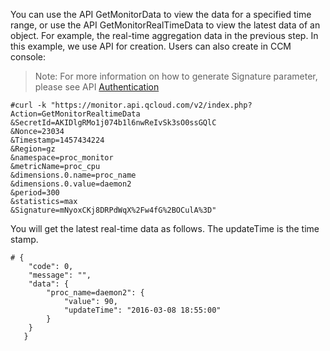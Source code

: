 You can use the API GetMonitorData to view the data for a specified time range, or use the API GetMonitorRealTimeData to view the latest data of an object. For example, the real-time aggregation data in the previous step. In this example, we use API for creation. Users can also create in CCM console:

>Note: For more information on how to generate Signature parameter, please see API [Authentication](https://www.qcloud.com/doc/api/255/4278)


```
#curl -k "https://monitor.api.qcloud.com/v2/index.php?Action=GetMonitorRealtimeData
&SecretId=AKIDlgRMo1j074b1l6nwReIvSk3sO0ssGQlC
&Nonce=23034
&Timestamp=1457434224
&Region=gz
&namespace=proc_monitor
&metricName=proc_cpu
&dimensions.0.name=proc_name
&dimensions.0.value=daemon2
&period=300
&statistics=max
&Signature=mNyoxCKj8DRPdWqX%2Fw4fG%2BOCulA%3D"
```


You will get the latest real-time data as follows. The updateTime is the time stamp.

```
# {
    "code": 0,
    "message": "",
    "data": {
        "proc_name=daemon2": {
            "value": 90,
            "updateTime": "2016-03-08 18:55:00"
        }
    }
   }

```
　
